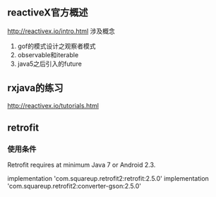 ## reactiveX官方概述
http://reactivex.io/intro.html
涉及概念
1. gof的模式设计之观察者模式
2. observable和iterable
3. java5之后引入的future

## rxjava的练习
http://reactivex.io/tutorials.html

## retrofit
### 使用条件
Retrofit requires at minimum Java 7 or Android 2.3.

implementation 'com.squareup.retrofit2:retrofit:2.5.0'
implementation 'com.squareup.retrofit2:converter-gson:2.5.0'